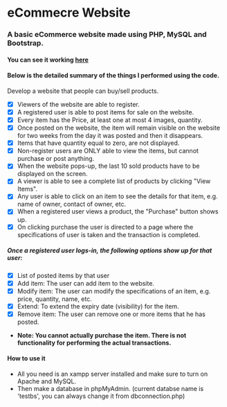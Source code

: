 # eCommecre Website
### A basic eCommerce website made using PHP, MySQL and Bootstrap.
#### You can see it working [here](http://jagtar.xyz)
#### Below is the detailed summary of the things I performed using the code.

Develop a website that people can buy/sell products.

- [x] Viewers of the website are able to register.
- [x] A registered user is able to post items for sale on the website.
- [x] Every item has the Price, at least one at most 4 images, quantity.
- [x] Once posted on the website, the item will remain visible on the website for two weeks from the day it was posted and then it disappears.
- [x] Items that have quantity equal to zero, are not displayed.
- [x] Non-register users are ONLY able to view the items, but cannot purchase or post anything.
- [x] When the website pops-up, the last 10 sold products have to be displayed on the screen.
- [x] A viewer is able to see a complete list of products by clicking "View Items".
- [x] Any user is able to click on an item to see the details for that item, e.g. name of owner, contact of owner, etc.
- [x] When a registered user views a product, the "Purchase" button shows up.
- [x] On clicking purchase the user is directed to a page where the specifications of user is taken and the transaction is completed.

##### Once a registered user logs-in, the following options show up for that user:
- [x] List of posted items by that user
- [x] Add item: The user can add item to the website.
- [x] Modify item: The user can modify the specifications of an item, e.g. price, quantity, name, etc.
- [x] Extend: To extend the expiry date (visibility) for the item.
- [x] Remove item: The user can remove one or more items that he has posted.

 - **Note: You cannot actually purchase the item. There is not functionality for performing the actual transactions.**
 
 #### How to use it 
 
- All you need is an xampp server installed and make sure to turn on Apache and MySQL.
- Then make a database in phpMyAdmin. (current databse name is 'testbs', you can always change it from dbconnection.php)
